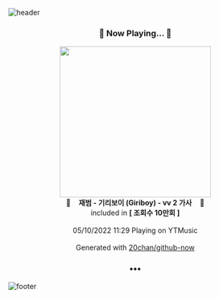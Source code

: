 ![header](https://capsule-render.vercel.app/api?type=wave&height=170&section=header&text=Hi.%20I'm%20SHIFT&fontColor=090707&fontAlignX=45&fontAlignY=65&fontSize=100)

<h3 align="center">🎵 Now Playing... 🎵</h3>
<p align="center">
  <a href="https://music.youtube.com/watch?v=3jbEQB9Ur74">
    <img width="300" src="https://i.ytimg.com/vi/3jbEQB9Ur74/sddefault.jpg?sqp=-oaymwEWCJADEOEBIAQqCghqEJQEGHgg6AJIWg&rs">
  </a>
  <br>
  🎵&nbsp&nbsp&nbsp <b>재범 - 기리보이 (Giriboy) - vv 2 가사</b> &nbsp&nbsp&nbsp🎵
  <br>
  included in <b>[ 조회수 10만회 ]</b>
  
  <br />
  <br />
  05/10/2022 11:29 Playing on YTMusic
  <br />
  <br />
  Generated with <a href="https://github.com/20chan/github-now">20chan/github-now</a>
</p>

<h3 align="center">•••</h3>

![footer](https://capsule-render.vercel.app/api?type=wave&height=150&section=footer)
